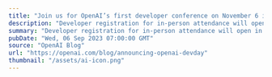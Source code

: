 ```yaml
---
title: "Join us for OpenAI’s first developer conference on November 6 in San Francisco"
description: "Developer registration for in-person attendance will open in the coming weeks and developers everywhere will be able to livestream the keynote."
summary: "Developer registration for in-person attendance will open in the coming weeks and developers everywhere will be able to livestream the keynote."
pubDate: "Wed, 06 Sep 2023 07:00:00 GMT"
source: "OpenAI Blog"
url: "https://openai.com/blog/announcing-openai-devday"
thumbnail: "/assets/ai-icon.png"
---
```


